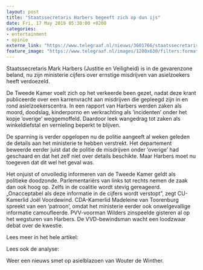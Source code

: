 ```yaml
---
layout: post
title: "Staatssecretaris Harbers begeeft zich op dun ijs"
date: Fri, 17 May 2019 05:30:00 +0200
categories: 
- entertainment 
- opinie 
externe_link: "https://www.telegraaf.nl/nieuws/3601766/staatssecretaris-harbers-begeeft-zich-op-dun-ijs"
feature_image: "https://www.telegraaf.nl/images/1200x630/filters:format(jpeg):quality(80)/cdn-kiosk-api.telegraaf.nl/a94eb8fa-7869-11e9-ab9b-02d1dbdc35d1.jpg"
---
```


<p class="intro">Staatssecretaris Mark Harbers (Justitie en Veiligheid) is in de gevarenzone beland, nu zijn ministerie cijfers over ernstige misdrijven van asielzoekers heeft verdoezeld.</p> <p>De Tweede Kamer voelt zich op het verkeerde been gezet, nadat deze krant publiceerde over een karrenvracht aan misdrijven die gepleegd zijn in en rond asielzoekerscentra. In een rapport van Harbers werden zaken als moord, doodslag, kinderporno en verkrachting als ’incidenten’ onder het kopje ’overige’ weggemoffeld. Daardoor leek wangedrag tot zaken als winkeldiefstal en vernieling beperkt te blijven.</p><p>De spanning is verder opgelopen nu de politie aangeeft al weken geleden de details aan het ministerie te hebben verstrekt. Het departement beweerde eerder juist dat de politie de misdrijven onder ’overige’ had geschaard en dat het zelf niet over details beschikte. Maar Harbers moet nu toegeven dat dit wel het geval was.</p><p>Het onjuist of onvolledig informeren van de Tweede Kamer geldt als politieke doodzonde. Parlementariërs van links tot rechts nemen de zaak dan ook hoog op. Zelfs in de coalitie wordt stevig gereageerd. „Onacceptabel als deze informatie in de cijfers wordt verstopt”, zegt CU-Kamerlid Joël Voordewind. CDA-Kamerlid Madeleine van Toorenburg spreekt van een ’patroon’, omdat het ministerie eerder ook onwelgevallige informatie camoufleerde. PVV-voorman Wilders zinspeelde gisteren al op het wegsturen van Harbers. De VVD-bewindsman wacht een loodzwaar debat over de kwestie.</p><p>Lees meer in het hele artikel:</p><p>Lees ook de analyse:</p><p>Weer een nieuws smet op asielblazoen van Wouter de Winther.</p>
